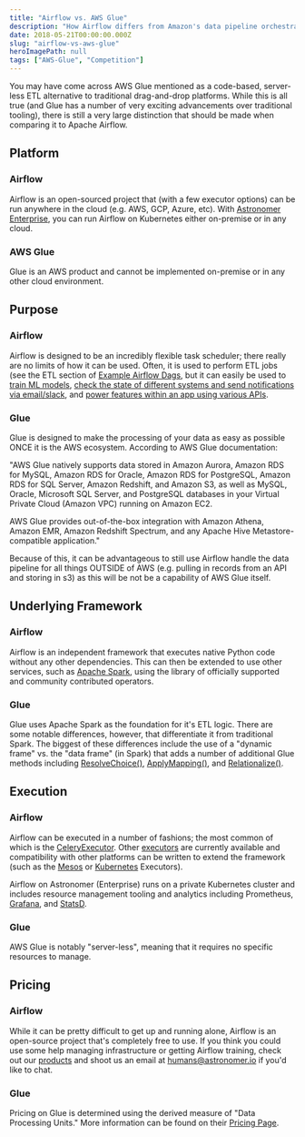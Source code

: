 ```yaml
---
title: "Airflow vs. AWS Glue"
description: "How Airflow differs from Amazon's data pipeline orchestration tool, AWS Glue."
date: 2018-05-21T00:00:00.000Z
slug: "airflow-vs-aws-glue"
heroImagePath: null
tags: ["AWS-Glue", "Competition"]
---
```


You may have come across AWS Glue mentioned as a code-based, server-less ETL alternative to traditional drag-and-drop platforms. While this is all true (and Glue has a number of very exciting advancements over traditional tooling), there is still a very large distinction that should be made when comparing it to Apache Airflow.

## Platform

### Airflow
Airflow is an open-sourced project that (with a few executor options) can be run anywhere in the cloud (e.g. AWS, GCP, Azure, etc). With [Astronomer Enterprise](http://enterprise.astronomer.io/), you can run Airflow on Kubernetes either on-premise or in any cloud.

### AWS Glue
Glue is an AWS product and cannot be implemented on-premise or in any other cloud environment.

## Purpose

### Airflow
Airflow is designed to be an incredibly flexible task scheduler; there really are no limits of how it can be used. Often, it is used to perform ETL jobs (see the ETL section of [Example Airflow Dags](https://github.com/airflow-plugins/Example-Airflow-DAGs), but it can easily be used to [train ML models](https://wecode.wepay.com/posts/training-machine-learning-models-with-airflow-and-bigquery), [check the state of different systems and send notifications via email/slack](https://www.astronomer.io/blog/automating-salesforce-reports-in-slack-with-airflow-3/), and [power features within an app using various APIs](https://robinhood.engineering/why-robinhood-uses-airflow-aed13a9a90c8?gi=e3d130abaf1a).

### Glue
Glue is designed to make the processing of your data as easy as possible ONCE it is the AWS ecosystem. According to AWS Glue documentation:

"AWS Glue natively supports data stored in Amazon Aurora, Amazon RDS for MySQL, Amazon RDS for Oracle, Amazon RDS for PostgreSQL, Amazon RDS for SQL Server, Amazon Redshift, and Amazon S3, as well as MySQL, Oracle, Microsoft SQL Server, and PostgreSQL databases in your Virtual Private Cloud (Amazon VPC) running on Amazon EC2.

AWS Glue provides out-of-the-box integration with Amazon Athena, Amazon EMR, Amazon Redshift Spectrum, and any Apache Hive Metastore-compatible application."

Because of this, it can be advantageous to still use Airflow handle the data pipeline for all things OUTSIDE of AWS (e.g. pulling in records from an API and storing in s3) as this will be not be a capability of AWS Glue itself.

## Underlying Framework

### Airflow
Airflow is an independent framework that executes native Python code without any other dependencies. This can then be extended to use other services, such as [Apache Spark](https://github.com/apache/incubator-airflow/blob/master/airflow/contrib/operators/spark_submit_operator.py), using the library of officially supported and community contributed operators.

### Glue
Glue uses Apache Spark as the foundation for it's ETL logic. There are some notable differences, however, that differentiate it from traditional Spark. The biggest of these differences include the use of a "dynamic frame" vs. the "data frame" (in Spark) that adds a number of additional Glue methods including [ResolveChoice()](https://docs.aws.amazon.com/glue/latest/dg/aws-glue-api-crawler-pyspark-transforms-ResolveChoice.html), [ApplyMapping()](https://docs.aws.amazon.com/glue/latest/dg/aws-glue-api-crawler-pyspark-transforms-ApplyMapping.html), and [Relationalize()](https://docs.aws.amazon.com/glue/latest/dg/aws-glue-api-crawler-pyspark-transforms-Relationalize.html).

## Execution

### Airflow
Airflow can be executed in a number of fashions; the most common of which is the [CeleryExecutor](https://github.com/apache/incubator-airflow/blob/master/airflow/executors/celery_executor.py). Other [executors](https://github.com/apache/incubator-airflow/tree/master/airflow/executors) are currently available and compatibility with other platforms can be written to extend the framework (such as the [Mesos](https://github.com/apache/incubator-airflow/blob/master/airflow/contrib/executors/mesos_executor.py) or [Kubernetes](https://cwiki.apache.org/confluence/pages/viewpage.action?pageId=71013666) Executors).

Airflow on Astronomer (Enterprise) runs on a private Kubernetes cluster and includes resource management tooling and analytics including Prometheus, [Grafana](https://grafana.com/), and [StatsD](https://github.com/etsy/statsd).

### Glue
AWS Glue is notably "server-less", meaning that it requires no specific resources to manage.

## Pricing

### Airflow
While it can be pretty difficult to get up and running alone, Airflow is an open-source project that's completely free to use. If you think you could use some help managing infrastructure or getting Airflow training, check out our [products](https://astronomer.io) and shoot us an email at humans@astronomer.io if you'd like to chat.


### Glue
Pricing on Glue is determined using the derived measure of "Data Processing Units." More information can be found on their [Pricing Page](https://aws.amazon.com/glue/pricing/).